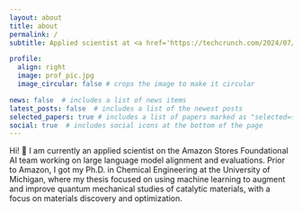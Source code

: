 ```yaml
---
layout: about
title: about
permalink: /
subtitle: Applied scientist at <a href='https://techcrunch.com/2024/07/12/amazon-ai-chatbot-rufus-is-now-live-for-all-u-s-customers/'>Amazon</a> in San Francisco. Engineering Ph.D. from <a href='https://aws.amazon.com/'>the University of Michigan</a>.

profile:
  align: right
  image: prof_pic.jpg
  image_circular: false # crops the image to make it circular

news: false  # includes a list of news items
latest_posts: false  # includes a list of the newest posts
selected_papers: true # includes a list of papers marked as "selected={true}"
social: true  # includes social icons at the bottom of the page
---
```

Hi! 👋 I am currently an applied scientist on the Amazon Stores Foundational AI team working on large language model alignment and evaluations. Prior to Amazon, I got my Ph.D. in Chemical Engineering at the University of Michigan, where my thesis focused on using machine learning to augment and improve quantum mechanical studies of catalytic materials, with a focus on materials discovery and optimization.